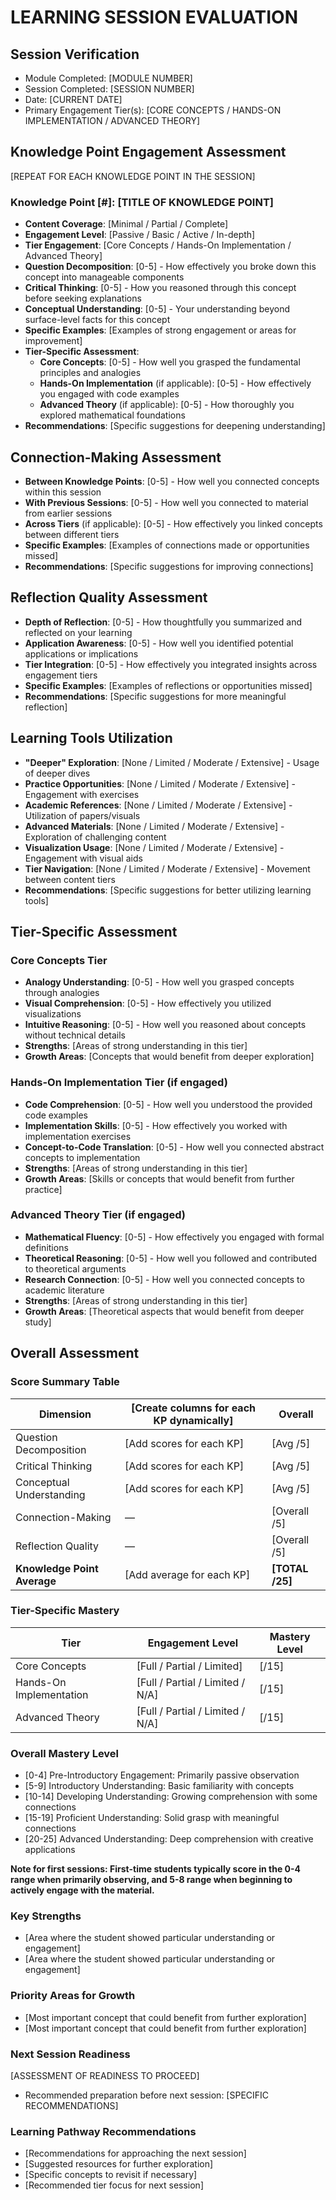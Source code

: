 # LEARNING SESSION EVALUATION

## Session Verification
- Module Completed: [MODULE NUMBER]
- Session Completed: [SESSION NUMBER]
- Date: [CURRENT DATE]
- Primary Engagement Tier(s): [CORE CONCEPTS / HANDS-ON IMPLEMENTATION / ADVANCED THEORY]

## Knowledge Point Engagement Assessment

[REPEAT FOR EACH KNOWLEDGE POINT IN THE SESSION]

### Knowledge Point [#]: [TITLE OF KNOWLEDGE POINT]
- **Content Coverage**: [Minimal / Partial / Complete]
- **Engagement Level**: [Passive / Basic / Active / In-depth]
- **Tier Engagement**: [Core Concepts / Hands-On Implementation / Advanced Theory]
- **Question Decomposition**: [0-5] - How effectively you broke down this concept into manageable components
- **Critical Thinking**: [0-5] - How you reasoned through this concept before seeking explanations
- **Conceptual Understanding**: [0-5] - Your understanding beyond surface-level facts for this concept
- **Specific Examples**: [Examples of strong engagement or areas for improvement]
- **Tier-Specific Assessment**:
  * **Core Concepts**: [0-5] - How well you grasped the fundamental principles and analogies
  * **Hands-On Implementation** (if applicable): [0-5] - How effectively you engaged with code examples
  * **Advanced Theory** (if applicable): [0-5] - How thoroughly you explored mathematical foundations
- **Recommendations**: [Specific suggestions for deepening understanding]

## Connection-Making Assessment
- **Between Knowledge Points**: [0-5] - How well you connected concepts within this session
- **With Previous Sessions**: [0-5] - How well you connected to material from earlier sessions
- **Across Tiers** (if applicable): [0-5] - How effectively you linked concepts between different tiers
- **Specific Examples**: [Examples of connections made or opportunities missed]
- **Recommendations**: [Specific suggestions for improving connections]

## Reflection Quality Assessment
- **Depth of Reflection**: [0-5] - How thoughtfully you summarized and reflected on your learning
- **Application Awareness**: [0-5] - How well you identified potential applications or implications
- **Tier Integration**: [0-5] - How effectively you integrated insights across engagement tiers
- **Specific Examples**: [Examples of reflections or opportunities missed]
- **Recommendations**: [Specific suggestions for more meaningful reflection]

## Learning Tools Utilization
- **"Deeper" Exploration**: [None / Limited / Moderate / Extensive] - Usage of deeper dives
- **Practice Opportunities**: [None / Limited / Moderate / Extensive] - Engagement with exercises
- **Academic References**: [None / Limited / Moderate / Extensive] - Utilization of papers/visuals
- **Advanced Materials**: [None / Limited / Moderate / Extensive] - Exploration of challenging content
- **Visualization Usage**: [None / Limited / Moderate / Extensive] - Engagement with visual aids
- **Tier Navigation**: [None / Limited / Moderate / Extensive] - Movement between content tiers
- **Recommendations**: [Specific suggestions for better utilizing learning tools]

## Tier-Specific Assessment

### Core Concepts Tier
- **Analogy Understanding**: [0-5] - How well you grasped concepts through analogies
- **Visual Comprehension**: [0-5] - How effectively you utilized visualizations
- **Intuitive Reasoning**: [0-5] - How well you reasoned about concepts without technical details
- **Strengths**: [Areas of strong understanding in this tier]
- **Growth Areas**: [Concepts that would benefit from deeper exploration]

### Hands-On Implementation Tier (if engaged)
- **Code Comprehension**: [0-5] - How well you understood the provided code examples
- **Implementation Skills**: [0-5] - How effectively you worked with implementation exercises
- **Concept-to-Code Translation**: [0-5] - How well you connected abstract concepts to implementation
- **Strengths**: [Areas of strong understanding in this tier]
- **Growth Areas**: [Skills or concepts that would benefit from further practice]

### Advanced Theory Tier (if engaged)
- **Mathematical Fluency**: [0-5] - How effectively you engaged with formal definitions
- **Theoretical Reasoning**: [0-5] - How well you followed and contributed to theoretical arguments
- **Research Connection**: [0-5] - How well you connected concepts to academic literature
- **Strengths**: [Areas of strong understanding in this tier]
- **Growth Areas**: [Theoretical aspects that would benefit from deeper study]

## Overall Assessment

### Score Summary Table

| Dimension | [Create columns for each KP dynamically] | Overall |
|-----------|------------------------------------------|---------|
| Question Decomposition | [Add scores for each KP] | [Avg /5] |
| Critical Thinking | [Add scores for each KP] | [Avg /5] |
| Conceptual Understanding | [Add scores for each KP] | [Avg /5] |
| Connection-Making | — | [Overall /5] |
| Reflection Quality | — | [Overall /5] |
| **Knowledge Point Average** | [Add average for each KP] | **[TOTAL /25]** |

### Tier-Specific Mastery

| Tier | Engagement Level | Mastery Level |
|------|------------------|---------------|
| Core Concepts | [Full / Partial / Limited] | [/15] |
| Hands-On Implementation | [Full / Partial / Limited / N/A] | [/15] |
| Advanced Theory | [Full / Partial / Limited / N/A] | [/15] |

### Overall Mastery Level
- [0-4] Pre-Introductory Engagement: Primarily passive observation
- [5-9] Introductory Understanding: Basic familiarity with concepts
- [10-14] Developing Understanding: Growing comprehension with some connections
- [15-19] Proficient Understanding: Solid grasp with meaningful connections
- [20-25] Advanced Understanding: Deep comprehension with creative applications

**Note for first sessions: First-time students typically score in the 0-4 range when primarily observing, and 5-8 range when beginning to actively engage with the material.**

### Key Strengths
- [Area where the student showed particular understanding or engagement]
- [Area where the student showed particular understanding or engagement]

### Priority Areas for Growth
- [Most important concept that could benefit from further exploration]
- [Most important concept that could benefit from further exploration]

### Next Session Readiness
[ASSESSMENT OF READINESS TO PROCEED]
- Recommended preparation before next session: [SPECIFIC RECOMMENDATIONS]

### Learning Pathway Recommendations
- [Recommendations for approaching the next session]
- [Suggested resources for further exploration]
- [Specific concepts to revisit if necessary]
- [Recommended tier focus for next session]
